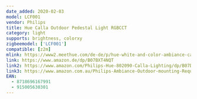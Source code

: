 ```yaml
---
date_added: 2020-02-03
model: LCF001
vendor: Philips
title: Hue Calla Outdoor Pedestal Light RGBCCT
category: light
supports: brightness, colorxy
zigbeemodel: ['LCF001']
compatible: [z2m]
mlink: https://www2.meethue.com/de-de/p/hue-white-and-color-ambiance-calla-ausen-sockelleuchte/1742030P7
link: https://www.amazon.de/dp/B07BXT4NQT
link2: https://www.amazon.com/Philips-Hue-802090-Calla-Lighting/dp/B07DBN3FSQ/
link3: https://www.amazon.com.au/Philips-Ambiance-Outdoor-mounting-Requires/dp/B07DBN3FSQ
EAN:
  - 8718696167991
  - 915005630301
---
```


